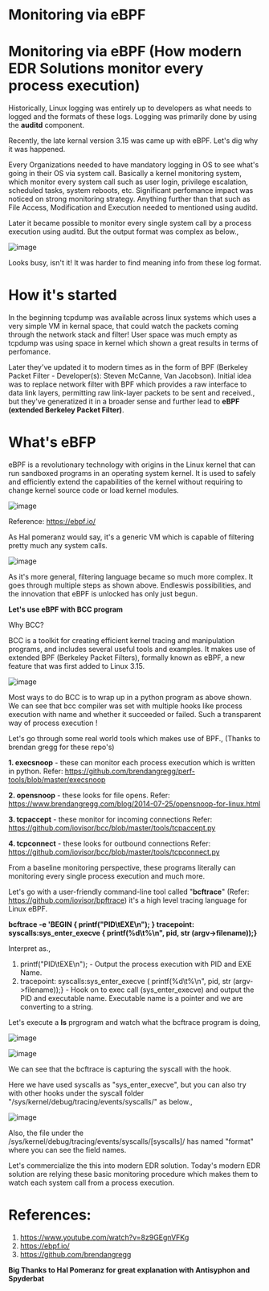 # Monitoring via eBPF

# Monitoring via eBPF (How modern EDR Solutions monitor every process execution)

Historically, Linux logging was entirely up to developers as what needs to logged and the formats of these logs. Logging was primarily done by using the **auditd** component.

Recently, the late kernal version 3.15 was came up with eBPF. Let's dig why it was happened.

Every Organizations needed to have mandatory logging in OS to see what's going in their OS via system call. Basically a kernel monitoring system, which monitor every system call such as user login, privilege escalation, scheduled tasks, system reboots, etc. Significant perfomance impact was noticed on strong monitoring strategy. Anything further than that such as File Access, Modification and Execution needed to mentioned using auditd.

Later it became possible to monitor every single system call by a process execution using auditd. But the output format was complex as below.,

![image](https://user-images.githubusercontent.com/123907103/216847609-1b478074-6cce-4a20-aa9b-302210b5438c.png)

Looks busy, isn't it! It was harder to find meaning info from these log format.

# How it's started

In the beginning tcpdump was available across linux systems which uses a very simple VM in kernal space, that could watch the packets coming through the network stack and filter! User space was much empty as tcpdump was using space in kernel which shown a great results in terms of perfomance.

Later they've updated it to modern times as in the form of BPF (Berkeley Packet Filter - Developer(s): Steven McCanne, Van Jacobson). Initial idea was to replace network filter with BPF which provides a raw interface to data link layers, permitting raw link-layer packets to be sent and received., but they've generatized it in a broader sense and further lead to **eBPF (extended Berkeley Packet Filter)**.

# What's eBFP

eBPF is a revolutionary technology with origins in the Linux kernel that can run sandboxed programs in an operating system kernel. It is used to safely and efficiently extend the capabilities of the kernel without requiring to change kernel source code or load kernel modules.

![image](https://user-images.githubusercontent.com/123907103/216848514-49066b4f-241e-4ce3-b9a3-3fa2ddd7738d.png)

Reference: https://ebpf.io/

As Hal pomeranz would say, it's a generic VM which is capable of filtering pretty much any system calls.

![image](https://user-images.githubusercontent.com/123907103/216849000-f3353270-5d98-4dd6-b62d-587ae2526475.png)

As it's more general, filtering language became so much more complex. It goes through multiple steps as shown above. Endleswis possibilities, and the innovation that eBPF is unlocked has only just begun.

**Let's use eBPF with BCC program**

Why BCC?

BCC is a toolkit for creating efficient kernel tracing and manipulation programs, and includes several useful tools and examples. It makes use of extended BPF (Berkeley Packet Filters), formally known as eBPF, a new feature that was first added to Linux 3.15.

![image](https://user-images.githubusercontent.com/123907103/216852382-2bb8cb32-5247-4c01-8bdb-a48d2409c599.png)

Most ways to do BCC is to wrap up in a python program as above shown. We can see that bcc compiler was set with multiple hooks like process execution with name and whether it succeeded or failed. Such a transparent way of process execution !

Let's go through some real world tools which makes use of BPF., (Thanks to brendan gregg for these repo's)

**1. execsnoop** - these can monitor each process execution which is written in python.
     Refer: https://github.com/brendangregg/perf-tools/blob/master/execsnoop
     
**2. opensnoop** - these looks for file opens.
     Refer: https://www.brendangregg.com/blog/2014-07-25/opensnoop-for-linux.html

**3. tcpaccept** - these monitor for incoming connections
     Refer: https://github.com/iovisor/bcc/blob/master/tools/tcpaccept.py

**4. tcpconnect** - these looks for outbound connections
     Refer: https://github.com/iovisor/bcc/blob/master/tools/tcpconnect.py

From a baseline monitoring perspective, these programs literally can monitoring every single process execution and much more.

Let's go with a user-friendly command-line tool  called "**bcftrace**" (Refer: https://github.com/iovisor/bpftrace) it's a high level tracing language for Linux eBPF.

**bcftrace -e 'BEGIN { printf("PID\tEXE\n"); } tracepoint: syscalls:sys_enter_execve { printf(%d\t%\n", pid, str (argv->filename));}**

Interpret as.,

1. printf("PID\tEXE\n"); - Output the process execution with PID and EXE Name.
2. tracepoint: syscalls:sys_enter_execve ( printf(%d\t%\n", pid, str (argv->filename));} - Hook on to exec call (sys_enter_execve) and output the PID and executable name.  Executable name is a pointer and we are converting to a string.

Let's execute a **ls** prgrogram and watch what the bcftrace program is doing,

![image](https://user-images.githubusercontent.com/123907103/216854300-6fa574b5-062b-41d5-a3d5-7d1cc2e5054d.png)

![image](https://user-images.githubusercontent.com/123907103/216854437-eb4fcbcd-d6a1-4e96-8501-50a3c4c45c8a.png)

We can see that the bcftrace is capturing the syscall with the hook.

Here we have used syscalls as "sys_enter_execve", but you can also try with other hooks under the syscall folder 
"/sys/kernel/debug/tracing/events/syscalls/" as below.,

![image](https://user-images.githubusercontent.com/123907103/216854706-90376833-4b0e-497c-81b4-453cbaef938c.png)

Also, the file under the /sys/kernel/debug/tracing/events/syscalls/[syscalls]/ has named "format" where you can see the field names.

Let's commercialize the this into modern EDR solution. Today's modern EDR solution are relying these basic monitoring procedure which makes them to watch each system call from a process execution.

# References: 

1. https://www.youtube.com/watch?v=8z9GEgnVFKg
2. https://ebpf.io/
3. https://github.com/brendangregg

**Big Thanks to Hal Pomeranz for great explanation with Antisyphon and Spyderbat**












